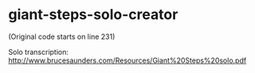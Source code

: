 # giant-steps-solo-creator

(Original code starts on line 231)

Solo transcription: http://www.brucesaunders.com/Resources/Giant%20Steps%20solo.pdf
